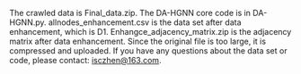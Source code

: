 The crawled data is Final_data.zip.
The DA-HGNN core code is in DA-HGNN.py. 
allnodes_enhancement.csv is the data set after data enhancement, which is D1.
Enhangce_adjacency_matrix.zip is the adjacency matrix after data enhancement. Since the original file is too large, it is compressed and uploaded.
If you have any questions about the data set or code, please contact: isczhen@163.com.
